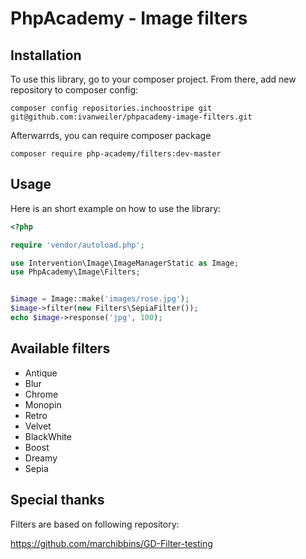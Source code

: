 # PhpAcademy - Image filters

## Installation

To use this library, go to your composer project. From there, add new repository to composer config:

```composer config repositories.inchoostripe git git@github.com:ivanweiler/phpacademy-image-filters.git```

Afterwarrds, you can require composer package

```composer require php-academy/filters:dev-master```

## Usage

Here is an short example on how to use the library:

```php
<?php

require 'vendor/autoload.php';

use Intervention\Image\ImageManagerStatic as Image;
use PhpAcademy\Image\Filters;


$image = Image::make('images/rose.jpg');
$image->filter(new Filters\SepiaFilter());
echo $image->response('jpg', 100);
```

## Available filters

* Antique
* Blur
* Chrome
* Monopin
* Retro
* Velvet
* BlackWhite
* Boost
* Dreamy
* Sepia

## Special thanks

Filters are based on following repository:

https://github.com/marchibbins/GD-Filter-testing